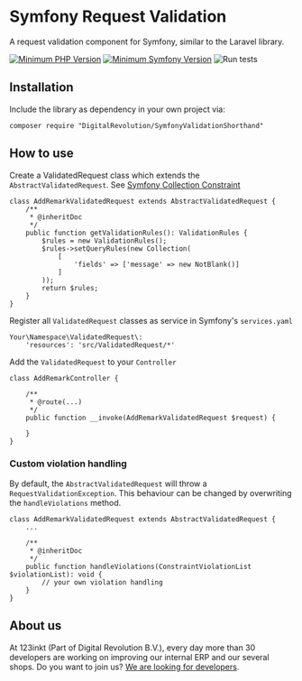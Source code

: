 # Symfony Request Validation

A request validation component for Symfony, similar to the Laravel library.

[![Minimum PHP Version](https://img.shields.io/badge/php-%3E%3D%207.1-8892BF)](https://php.net/)
[![Minimum Symfony Version](https://img.shields.io/badge/symfony-%3E%3D%204.4-brightgreen)](https://symfony.com/doc/current/validation.html)
![Run tests](https://github.com/123inkt/symfony-request-validation/workflows/Run%20tests/badge.svg)

## Installation

Include the library as dependency in your own project via: 

    composer require "DigitalRevolution/SymfonyValidationShorthand"

## How to use

Create a ValidatedRequest class which extends the `AbstractValidatedRequest`. See [Symfony Collection Constraint](https://symfony.com/doc/current/reference/constraints/Collection.html)

    class AddRemarkValidatedRequest extends AbstractValidatedRequest {        
        /**
         * @inheritDoc
         */
        public function getValidationRules(): ValidationRules {
            $rules = new ValidationRules();
            $rules->setQueryRules(new Collection(
                [
                    'fields' => ['message' => new NotBlank()]
                ]
            ));
            return $rules;
        }
    }
        
Register all `ValidatedRequest` classes as service in Symfony's `services.yaml`

    Your\Namespace\ValidatedRequest\:
        'resources': 'src/ValidatedRequest/*'
        
Add the `ValidatedRequest` to your `Controller`      
                    
    class AddRemarkController {
        
        /**
         * @route(...)
         */
        public function __invoke(AddRemarkValidatedRequest $request) {
        
        }        
    }   
    
### Custom violation handling

By default, the `AbstractValidatedRequest` will throw a `RequestValidationException`. This behaviour can be changed
by overwriting the `handleViolations` method.

    class AddRemarkValidatedRequest extends AbstractValidatedRequest {    
        ...
                            
        /**
         * @inheritDoc
         */
        public function handleViolations(ConstraintViolationList $violationList): void {
            // your own violation handling
        }
    }
                     

## About us

At 123inkt (Part of Digital Revolution B.V.), every day more than 30 developers are working on improving our internal ERP and our several shops. Do you want to join us? [We are looking for developers](https://www.123inkt.nl/page/werken_ict.html).
